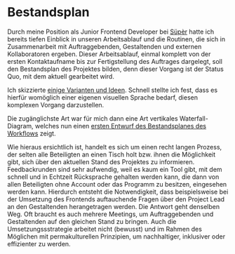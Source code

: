 # Bestandsplan

Durch meine Position als Junior Frontend Developer bei [Süpèr](https://sprspr.dev/) hatte ich bereits tiefen Einblick in unseren Arbeitsablauf und die Routinen, die sich in Zusammenarbeit mit Auftraggebenden, Gestaltenden und externen Kollaboratoren ergeben. Dieser Arbeitsablauf, einmal komplett von der ersten Kontaktaufname bis zur Fertigstellung des Auftrages dargelegt, soll den Bestandsplan des Projektes bilden, denn dieser Vorgang ist der Status Quo, mit dem aktuell gearbeitet wird.

Ich skizzierte [einige Varianten und Ideen](https://cloud.nadineprigann.de/index.php/s/maKeFqJ9JKAXTom). Schnell stellte ich fest, dass es hierfür womöglich einer eigenen visuellen Sprache bedarf, diesen komplexen Vorgang darzustellen.

<c-text-block text="Eine visuelle Sprache für komplexe Workflows finden und diesen evtl. digital erfahrbar machen. Lektüreempfehlung: Gioriga Lupi – Observe, Collect, Draw" label="resource" class="label-resource"/>

Die zugänglichste Art war für mich dann eine Art vertikales Waterfall-Diagram, welches nun einen [ersten Entwurf des Bestandsplanes des Workflows](https://cloud.nadineprigann.de/index.php/s/8ZyAC7fNnBegAd9) zeigt.

Wie hieraus ersichtlich ist, handelt es sich um einen recht langen Prozess, der selten alle Beteiligten an einen Tisch holt bzw. ihnen die Möglichkeit gibt, sich über den aktuellen Stand des Projektes zu informieren. Feedbackrunden sind sehr aufwendig, weil es kaum ein Tool gibt, mit dem schnell und in Echtzeit Rücksprache gehalten werden kann, die dann von allen Beteiligten ohne Account oder das Programm zu besitzen, eingesehen werden kann. Hierdurch entsteht die Notwendigkeit, dass beispielsweise bei der Umsetzung des Frontends auftauchende Fragen über den Project Lead an den Gestaltenden herangetragen werden. Die Antwort geht denselben Weg. Oft braucht es auch mehrere Meetings, um Auftraggebenden und Gestaltenden auf den gleichen Stand zu bringen. Auch die Umsetzungssstrategie arbeitet nicht (bewusst) und im Rahmen des Möglichen mit permakulturellen Prinzipien, um nachhaltiger, inklusiver oder effizienter zu werden.
